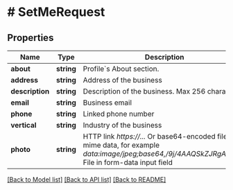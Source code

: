 # # SetMeRequest

## Properties

Name | Type | Description | Notes
------------ | ------------- | ------------- | -------------
**about** | **string** | Profile&#x60;s About section. | [optional]
**address** | **string** | Address of the business | [optional]
**description** | **string** | Description of the business. Max 256 characters | [optional]
**email** | **string** | Business email | [optional]
**phone** | **string** | Linked phone number | [optional]
**vertical** | **string** | Industry of the business | [optional]
**photo** | **string** | HTTP link *https://...*  Or base64-encoded file with mime data, for example *data:image/jpeg;base64,/9j/4AAQSkZJRgABAQ...*   File in form-data input field | [optional]

[[Back to Model list]](../../README.md#models) [[Back to API list]](../../README.md#endpoints) [[Back to README]](../../README.md)
